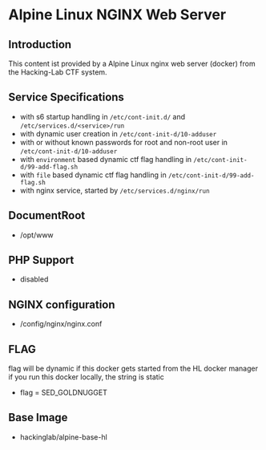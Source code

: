 # Alpine Linux NGINX Web Server
## Introduction
This content ist provided by a Alpine Linux nginx web server (docker) from the Hacking-Lab CTF system. 

## Service Specifications
* with s6 startup handling in `/etc/cont-init.d/` and `/etc/services.d/<service>/run`
* with dynamic user creation  in `/etc/cont-init-d/10-adduser`
* with or without known passwords for root and non-root user in `/etc/cont-init-d/10-adduser`
* with `environment` based dynamic ctf flag handling in `/etc/cont-init-d/99-add-flag.sh`
* with `file` based dynamic ctf flag handling in `/etc/cont-init-d/99-add-flag.sh`
* with nginx service, started by `/etc/services.d/nginx/run`

## DocumentRoot
* /opt/www

## PHP Support
* disabled

## NGINX configuration
* /config/nginx/nginx.conf

## FLAG
flag will be dynamic if this docker gets started from the HL docker manager
if you run this docker locally, the string is static

* flag = SED_GOLDNUGGET

## Base Image
* hackinglab/alpine-base-hl
